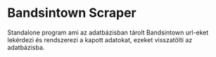 # Bandsintown Scraper

Standalone program ami az adatbázisban tárolt Bandsintown url-eket lekérdezi és rendszerezi a kapott adatokat, ezeket visszatölti az adatbázisba.